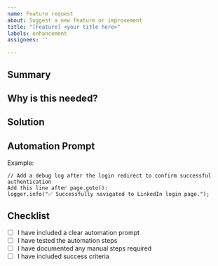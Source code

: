 ```yaml
---
name: Feature request
about: Suggest a new feature or improvement
title: "[Feature] <your title here>"
labels: enhancement
assignees: ''

---
```


## Summary  
<!-- Describe the feature you're requesting -->

## Why is this needed?  
<!-- Describe the problem or opportunity -->

## Solution  
<!-- Describe your proposed solution -->

## Automation Prompt  
<!-- Include the Cursor AI automation prompt that can apply the change -->

Example:
```cursor
// Add a debug log after the login redirect to confirm successful authentication
Add this line after page.goto():
logger.info("✅ Successfully navigated to LinkedIn login page.");
```

## Checklist
- [ ] I have included a clear automation prompt
- [ ] I have tested the automation steps
- [ ] I have documented any manual steps required
- [ ] I have included success criteria 